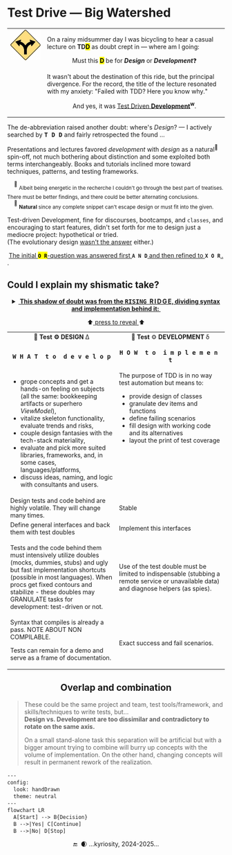 # Test Drive &mdash; Big Watershed

<table><tr valign="top"><td>
<picture><img width="250px" alt="&nbsp;Y-fork: black on yellow" src="../../../../_rsc/_img/signs/road/Y-fork_yellow(cleanpng.com)_250px.png" title="&nbsp;Courtesy of www.cleanpng.com" /></picture>    
</td><td><p>On a rainy midsummer day I was bicycling to hear a casual lecture on <b>TD<mark>D</mark></b> as doubt crept in &mdash; where am I going:</p>
   <p align="center">Must this <mark><b>D</b></mark> be for <b><i>Design</i></b> or <b><i>Development</i></b>❓</p>
<p>It wasn't about the destination of this ride, but the principal divergence. 
For the record, the title of the lecture resonated with my anxiety:  "Failed with TDD? Here you know why."</p>
<p align="center"> And yes, it was <a href="https://en.wikipedia.org/wiki/Test-driven_development">Test Driven <b>Development</b></a><sup><b>w</b></sup>.</p>
</td></tr></table>

The de-abbreviation raised another doubt: where's _Design_? &mdash; I actively searched by <kbd>**T&thinsp;D&thinsp;D**</kbd> and fairly retrospected the found&nbsp;...

Presentations and lectures favored _development_ with _design_ as a natural<sup>🌵</sup> spin-off, not much bothering about distinction and some exploited both terms interchangeably. 
Books and tutorials inclined more toward techniques, patterns, and testing frameworks.

&nbsp;&nbsp;&nbsp;&nbsp;<sup>🙋</sup> <sub>Albeit being energetic in the recherche I couldn't go through the best part of treatises. There must be better findings, and there could be better alternating conclusions.</sub>\
&nbsp;&nbsp;&nbsp;&nbsp;<sup>🌵</sup> <sub>**Natural** since any complete snippet can't escape design or must fit into the given.</sub> 

Test-driven Development, fine for discourses, bootcamps, and `classes`, and encouraging to start features, didn't set forth for me to design just a mediocre project: hypothetical or tried.\
(The evolutionary design [wasn't the answer](../../../ArcDeco/README+/01.Rationale/README.md) either.)

<div align="center"><ins>The initial </ins><mark><b><code>O&thinsp;R</code></b></mark><ins>-question was answered first </ins><code><b>A&thinsp;N&thinsp;D</b></code><ins> and then refined to </ins><code><b>X&thinsp;O&thinsp;R</b></code><ins>&thinsp;.</ins></div>.

## Could I explain my shismatic take?

<details align="center"><summary><ins><b>&nbsp;This shadow of doubt was from the <samp>RISING</samp>&nbsp;&nbsp;R&thinsp;I&thinsp;D&thinsp;G&thinsp;E, dividing syntax and implementation behind it:&nbsp;</b></ins></summary>
&nbsp;
   
<div align="center"><picture><img src="../../../../_rsc/_img/illus/TddWatershed.jpg" alt="&nbsp;&nbsp;...Drawing: Test watershed illustration as nature..." /></picture></div>

</details><p align="center">⬆️<ins>&nbsp;press to reveal&nbsp;</ins>⬆️</p>

<table><tr><td width="50%" align="center"><b>🧪 Test ⚙️ DESIGN</b> Δ </td><td align="center">🧪 <b>Test</b> ⚙️ <b>DEVELOPMENT</b> δ</td></tr><tr>
   <td><p align="center"><samp><b>W&thinsp;H&thinsp;A&thinsp;T&nbsp;&nbsp;t&thinsp;o&nbsp;&nbsp;d&thinsp;e&thinsp;v&thinsp;e&thinsp;l&thinsp;o&thinsp;p</b></samp></p>
   </td><td><p align="center"><samp><b>H&thinsp;O&thinsp;W&nbsp;&nbsp;t&thinsp;o&nbsp;&nbsp;i&thinsp;m&thinsp;p&thinsp;l&thinsp;e&thinsp;m&thinsp;e&thinsp;n&thinsp;t</b></samp></td></td>
</tr><tr valign="top"><td>
   <ul>
      <li>grope concepts and get a hands-on feeling on subjects (all the same: bookkeeping artifacts or superhero <i>ViewModel</i>),</li>
      <li>vitalize skeleton functionality, evaluate trends and risks,</li>
      <li>couple design fantasies with the tech-stack materiality,</li>
      <li>evaluate and pick more suited libraries, frameworks, and, in some cases, languages/platforms,</li>
      <li>discuss ideas, naming, and logic with consultants and users.</li>
   </ul>
   </td>
   <td>The purpose of TDD is in no way test automation but means to:
   <ul>
      <li>provide design of classes</li>
     <li>granulate dev items and functions</li>
      <li>define failing scenarios</li>
      <li>fill design with working code and its alternatives</li>
      <li>layout the print of test coverage</li>
   </ul></td></tr>
      <!--              VOLATILE vs. STABLE      --!>
<tr></tr><tr><td>Design tests and code behind are highly volatile. They will change many times.</td><td>Stable</td></tr>
</td></tr><tr></tr><tr><td>Define general interfaces and back them with test doubles</td><td>Implement this interfaces</td></tr>
</td></tr><tr></tr><tr><td>
<p>Tests and the code behind them must intensively utilize doubles (mocks, dummies, stubs) and ugly but fast implementation shortcuts (possible in most languages). When procs get fixed contours and stabilize - these doubles may GRANULATE tasks for development: test-driven or not.</p>   
</td><td>
   <p>Use of the test double must be limited to indispensable (stubbing a remote service or unavailable data) and diagnose helpers (as spies).</p>
</td></tr>
<tr>
<td>Syntax that compiles is already a pass. NOTE ABOUT NON COMPILABLE.
<p>Tests can remain for a demo and serve as a frame of documentation.</p>
</td><td>Exact success and fail scenarios.</td>
</tr></table>

<h2 align="center">Overlap and combination</h2>

> These could be the same project and team, test tools/framework, and skills/techniques to write tests, but...\
>  **Design vs. Development are too dissimilar and contradictory to rotate on the same axis.**
>
> On a small stand-alone task this separation will be artificial but with a bigger amount trying to combine will burry up concepts with the volume of implementation. On the other hand, changing concepts will result in permanent rework of the realization.

```mermaid
---
config:
  look: handDrawn
  theme: neutral
---
flowchart LR
  A[Start] --> B{Decision}
  B -->|Yes| C[Continue]
  B -->|No| D[Stop]
```

 <div align="center">🔚 &nbsp;🌒 ...kyriosity, 2024-2025...</div>
